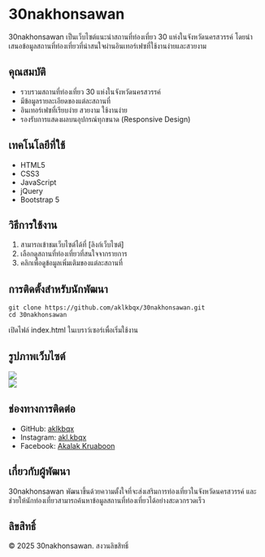 # 30nakhonsawan

30nakhonsawan เป็นเว็บไซต์แนะนำสถานที่ท่องเที่ยว 30 แห่งในจังหวัดนครสวรรค์ โดยนำเสนอข้อมูลสถานที่ท่องเที่ยวที่น่าสนใจผ่านอินเทอร์เฟซที่ใช้งานง่ายและสวยงาม

## คุณสมบัติ

- รวบรวมสถานที่ท่องเที่ยว 30 แห่งในจังหวัดนครสวรรค์
- มีข้อมูลรายละเอียดของแต่ละสถานที่
- อินเทอร์เฟซที่เรียบง่าย สวยงาม ใช้งานง่าย
- รองรับการแสดงผลบนอุปกรณ์ทุกขนาด (Responsive Design)

## เทคโนโลยีที่ใช้

- HTML5
- CSS3
- JavaScript
- jQuery
- Bootstrap 5

## วิธีการใช้งาน

1. สามารถเข้าชมเว็บไซต์ได้ที่ [ลิงก์เว็บไซต์]
2. เลือกดูสถานที่ท่องเที่ยวที่สนใจจากรายการ
3. คลิกเพื่อดูข้อมูลเพิ่มเติมของแต่ละสถานที่

## การติดตั้งสำหรับนักพัฒนา

```
git clone https://github.com/aklkbqx/30nakhonsawan.git
cd 30nakhonsawan
```

เปิดไฟล์ index.html ในเบราว์เซอร์เพื่อเริ่มใช้งาน

## รูปภาพเว็บไซต์

<div>
<img src='https://github-production-user-asset-6210df.s3.amazonaws.com/135732879/436619724-ae236c4a-c029-4ba9-8d94-5b3d722adceb.png?X-Amz-Algorithm=AWS4-HMAC-SHA256&X-Amz-Credential=AKIAVCODYLSA53PQK4ZA%2F20250423%2Fus-east-1%2Fs3%2Faws4_request&X-Amz-Date=20250423T154417Z&X-Amz-Expires=300&X-Amz-Signature=6cdc037d37525656e14f90fb940e1a258a6c3d646b7f094d181df4808a5c7389&X-Amz-SignedHeaders=host' />
  </div>
  <div>
<img src='https://github-production-user-asset-6210df.s3.amazonaws.com/135732879/436620522-d43ab24b-c502-4598-bf29-dcb05e929c3b.png?X-Amz-Algorithm=AWS4-HMAC-SHA256&X-Amz-Credential=AKIAVCODYLSA53PQK4ZA%2F20250423%2Fus-east-1%2Fs3%2Faws4_request&X-Amz-Date=20250423T154504Z&X-Amz-Expires=300&X-Amz-Signature=269a0fdf008157e67a0e2ffc35b9779cb81cff7421207164a14a22fa2200f257&X-Amz-SignedHeaders=host' />
</div>

## ช่องทางการติดต่อ

- GitHub: [aklkbqx](https://github.com/aklkbqx)
- Instagram: [akl.kbqx](https://instagram.com/akl.kbqx)
- Facebook: [Akalak Kruaboon](https://facebook.com/akalak.kruaboon)

## เกี่ยวกับผู้พัฒนา

30nakhonsawan พัฒนาขึ้นด้วยความตั้งใจที่จะส่งเสริมการท่องเที่ยวในจังหวัดนครสวรรค์ และช่วยให้นักท่องเที่ยวสามารถค้นหาข้อมูลสถานที่ท่องเที่ยวได้อย่างสะดวกรวดเร็ว

## ลิขสิทธิ์

© 2025 30nakhonsawan. สงวนลิขสิทธิ์
